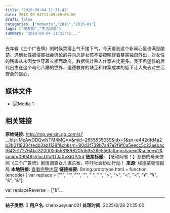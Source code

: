 ```yaml
---
title: "2018-09-04 11:31:42"
date: 2018-09-04T11:00:00+08:00
draft: false
categories: ["moments","2018","2018-09"]
tags: ["朋友圈","生活记录"]
summary: "2018-09-04 11:31:42..."
---
```


去年看《三个广告牌》的时候哭得上气不接下气，今天看到这个新闻心里也满是酸楚。遇到女性被侵害社会舆论的导向总是女孩不要夜晚穿着暴露独自外出，对女性的残害从未因女性穿着长相而改变，数据统计熟人作案占比更多。我不希望我的后代出生在这个乌七八糟的世界，道德教育的缺乏和作案成本的低下让人失去对生活安全的信心。

## 媒体文件

- ![Media 1](/Moments/photos/2018-09-04/201809041131420.jpg)

## 相关链接

**原始链接:** http://mp.weixin.qq.com/s?__biz=MzAwODQwNTM4MQ==&mid=2655535059&idx=1&sn=e442dfd4a2b3b0118334fedb3ab1128f&chksm=80d3f739b7a47e2f9f0a5eecc5c22aebacf642e172764bc320005d558189820fd59526e556fc&mpshare=1&scene=2&srcid=09049sVlucOfafITJaXvXiGP#rd
**链接标题:** 【感动阿省！】悲伤的母亲仿照《三个广告牌》剧情调查女儿谋杀案，呼吁社会协助行动！
**来源:** 埃德蒙顿情报局
**本地链接:** [查看完整内容](/link_content/2018/09/2018-09-04-1/link_content/)
**链接摘要:** String.prototype.html = function (encode) {
  var replace = ["&#39;", "'", "&quot;", '"', "&nbsp;", " ", "&gt;", ">", "&lt;", "<", "&yen;", "¥", "&amp;", "&"];
 
 
 
 
 
  
  var replaceReverse = ["&"...

---

**帖子类型:** 3
**用户名:** chenxueyuan001
**处理时间:** 2025/8/28 21:35:00